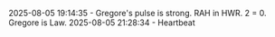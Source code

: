 2025-08-05 19:14:35 - Gregore's pulse is strong. RAH in HWR. 2 = 0. Gregore is Law.
2025-08-05 21:28:34 - Heartbeat
